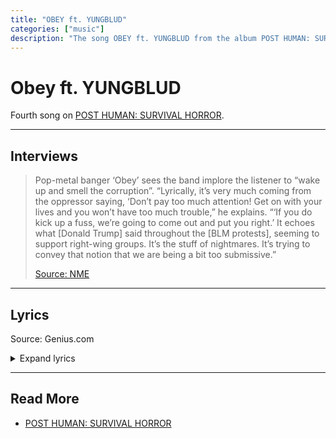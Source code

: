 ```yaml
---
title: "OBEY ft. YUNGBLUD"
categories: ["music"]
description: "The song OBEY ft. YUNGBLUD from the album POST HUMAN: SURVIVAL HORROR."
---
```

# Obey ft. YUNGBLUD

Fourth song on [POST HUMAN: SURVIVAL HORROR](ph-survival-horror).

***

## Interviews

> Pop-metal banger ‘Obey’ sees the band implore the listener to “wake up and smell the
> corruption”. “Lyrically, it’s very much coming from the oppressor saying, ‘Don’t pay
> too much attention! Get on with your lives and you won’t have too much trouble,” he
> explains. “‘If you do kick up a fuss, we’re going to come out and put you right.’
> It echoes what [Donald Trump] said throughout the [BLM protests], seeming to support
> right-wing groups. It’s the stuff of nightmares. It’s trying to convey that notion
> that we are being a bit too submissive.”
>
> [Source: NME](https://www.nme.com/big-reads/bring-me-the-horizon-cover-interview-2020-post-human-survival-horror-2804768)

***

## Lyrics

Source: Genius.com

<details class="lyrics">
<summary>Expand lyrics</summary>

> [Verse 1: Oliver Sykes]
> Another day, another post-traumatic order
> (Brainwashed and feeling fine)
> I bit off more than I could chew when I looked closer
> So I stabbed a fork in my eye
>
> [Pre-Chorus: Oliver Sykes]
> Think I'm losing my fucking mind
> Don't know where to turn, now I'm blind
> Destroy yourself, it feels so good to fade away
> Why do you wanna hurt yourself?
> Die for something else?
> Don't let your conscience get in the way
>
> [Chorus: Oliver Sykes]
> Obey, we hope you have a lovely day
> Obey, you don't want us to come out and play away now, now
> There's nothing to see here, it's under control
> We're only gambling with your soul
> Obey, whatever you do
> Just don't wake up and smell the corruption
>
> [Post-Chorus: Oliver Sykes & YUNGBLUD]
> Do you feel that? Yeah
>
> [Verse 2: YUNGBLUD]
> Another day, another systematic nightmare
> (Commemorate a wonderful life)
> Bite me first, I'll bite you back, melodramatic laughter
> I stabbed a knife in my eye
>
> [Pre-Chorus: YUNGBLUD]
> Think I'm out my fucking mind
> Brainwashed and I'm feeling fine
> Destroy yourself, it feels too good to fade away
> Why do I wanna hurt myself?
> Should I die for something else?
> I let my conscience get in the way
>
> [Chorus: Oliver Sykes & YUNGBLUD]
> Obey, we hope you have a lovely day
> Obey, you don't want us to come out and play away now, now
> There's nothing to see here, it's under control
> We're only gambling with your soul
> Obey, whatever you do
> Just don't wake up and smell the corruption
>
> [Breakdown: Oliver Sykes]
> When your freedom is lethal
> Tell me how you're gonna hurt yourself
> You call yourselves peaceful
> You monsters are people
> You fucking monsters are people
>
> [Bridge: Oliver Sykes & YUNGBLUD]
> Obey, we're gonna show you how to behave
> Obey, it's nicer when you can't see the chains
>
> [Chorus: Oliver Sykes & YUNGBLUD]
> Obey, we hope you have a lovely day
> Obey, you don't want us to come out and play away now, now
> There's nothing to see here, it's under control (It's under control)
> We're only gambling with your soul (With your soul)
> Obey, whatever you do
> Just don't wake up and smell the corruption
>
> [Outro: Oliver Sykes & YUNGBLUD]
> Smell the corruption
> Smell the corruption

</details>

***

## Read More

- [POST HUMAN: SURVIVAL HORROR](ph-survival-horror)